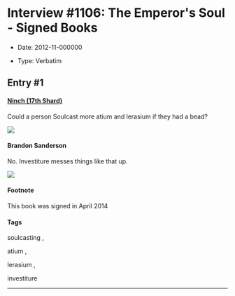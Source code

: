 # Interview #1106: The Emperor's Soul - Signed Books

- Date: 2012-11-000000

- Type: Verbatim

## Entry #1

#### [Ninch (17th Shard)](http://www.17thshard.com/forum/topic/7811-soulcast-some-god-metal/?p=130785)

Could a person Soulcast more atium and lerasium if they had a bead?

![](http://i102.photobucket.com/albums/m104/theninch/sandersonanswerbigger_zps1501bca5.jpg)

#### Brandon Sanderson

No. Investiture messes things like that up.

![](http://i102.photobucket.com/albums/m104/theninch/sandersonanswer_zps1e0737eb.jpg)

#### Footnote

This book was signed in April 2014

#### Tags

soulcasting
,

atium
,

lerasium
,

investiture


---

